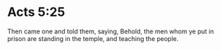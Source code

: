 # Acts 5:25

Then came one and told them, saying, Behold, the men whom ye put in prison are standing in the temple, and teaching the people.